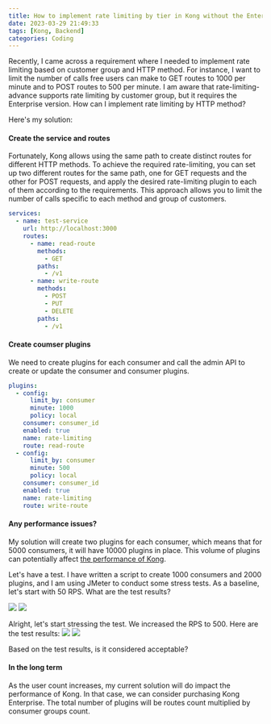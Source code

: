 ```yaml
---
title: How to implement rate limiting by tier in Kong without the Enterprise Edition
date: 2023-03-29 21:49:33
tags: [Kong, Backend]
categories: Coding
---
```


Recently, I came across a requirement where I needed to implement rate limiting based on customer group and HTTP method. For instance, I want to limit the number of calls free users can make to GET routes to 1000 per minute and to POST routes to 500 per minute. I am aware that rate-limiting-advance supports rate limiting by customer group, but it requires the Enterprise version. How can I implement rate limiting by HTTP method?

<!--more-->

Here's my solution:

#### Create the service and routes

Fortunately, Kong allows using the same path to create distinct routes for different HTTP methods. To achieve the required rate-limiting, you can set up two different routes for the same path, one for GET requests and the other for POST requests, and apply the desired rate-limiting plugin to each of them according to the requirements. This approach allows you to limit the number of calls specific to each method and group of customers.

```yaml
services:
  - name: test-service
    url: http://localhost:3000
    routes:
      - name: read-route
        methods:
          - GET
        paths:
          - /v1
      - name: write-route
        methods:
          - POST
          - PUT
          - DELETE
        paths:
          - /v1
```

#### Create coumser plugins

We need to create plugins for each consumer and call the admin API to create or update the consumer and consumer plugins.

```yaml
plugins:
  - config:
      limit_by: consumer
      minute: 1000
      policy: local
    consumer: consumer_id
    enabled: true
    name: rate-limiting
    route: read-route
  - config:
      limit_by: consumer
      minute: 500
      policy: local
    consumer: consumer_id
    enabled: true
    name: rate-limiting
    route: write-route
```

#### Any performance issues?

My solution will create two plugins for each consumer, which means that for 5000 consumers, it will have 10000 plugins in place. This volume of plugins can potentially affect [the performance of Kong](https://docs.konghq.com/gateway/latest/production/sizing-guidelines/).

Let's have a test. I have written a script to create 1000 consumers and 2000 plugins, and I am using JMeter to conduct some stress tests. As a baseline, let's start with 50 RPS. What are the test results?

![](/images/50RPS.png)
![](/images/50RPS-Latencies.png)

Alright, let's start stressing the test. We increased the RPS to 500. Here are the test results:
![](/images/500RPS.png)
![](/images/500RPS-Latencies.png)

Based on the test results, is it considered acceptable?

#### In the long term

As the user count increases, my current solution will do impact the performance of Kong. In that case, we can consider purchasing Kong Enterprise. The total number of plugins will be routes count multiplied by consumer groups count.
